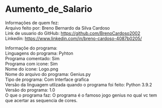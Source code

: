 # Aumento_de_Salario
Informações de quem fez:  
  Arquivo feito por: Breno Bernardo da Silva Cardoso  
  Link de usuario do GitHub: https://github.com/BrenoCardoso2002  
  Linkedin: https://www.linkedin.com/in/breno-cardoso-4087b0205/  

Informaçõe do programa:  
  Linguagens do programa: Pyhton  
  Programa comentado: Sim  
  Programa com icone: Sim  
  Nome do icone: Logo.png  
  Nome do arquivo do programa: Genius.py  
  Tipo de programa: Com Interface grafica  
  Versão da linguagem utlizada quando o programa foi feito: Python 3.9.2  
  Versão do programa: 1.0  
  O que o programa faz: O programa é o famoso jogo genius no qual vc tem que acertar as sequencia de cores.
